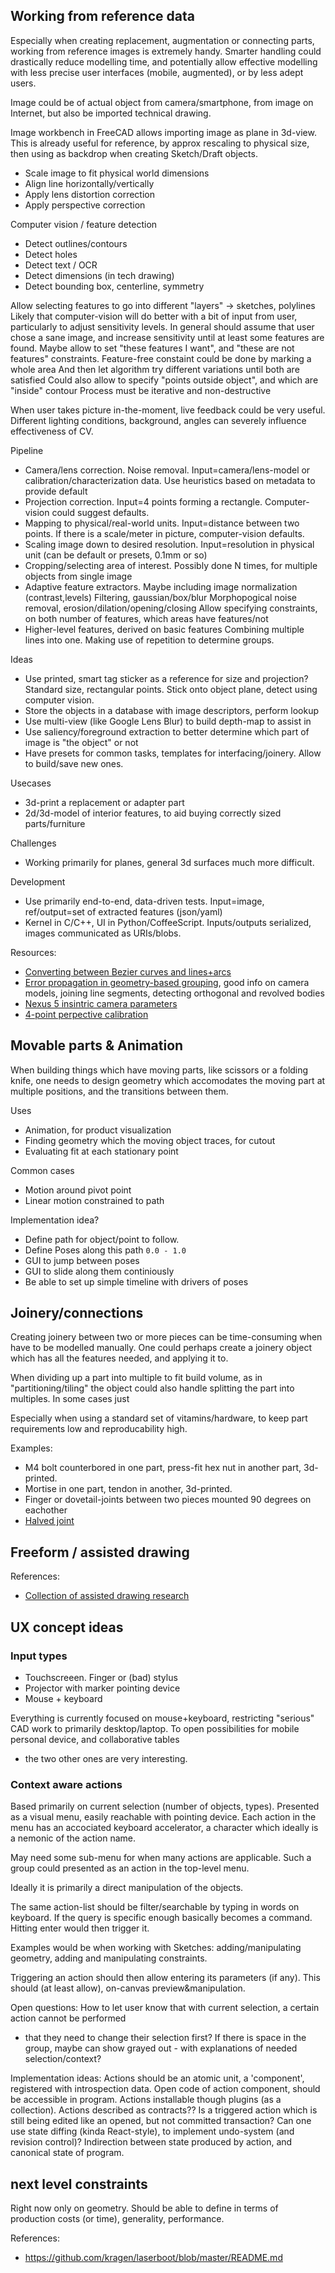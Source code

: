 

Working from reference data
-----------------------

Especially when creating replacement, augmentation or connecting parts,
working from reference images is extremely handy.
Smarter handling could drastically reduce modelling time,
and potentially allow effective modelling with less precise user interfaces (mobile, augmented),
or by less adept users.

Image could be of actual object from camera/smartphone,
from image on Internet, but also be imported technical drawing.

Image workbench in FreeCAD allows importing image as plane in 3d-view.
This is already useful for reference, by approx rescaling to physical size,
then using as backdrop when creating Sketch/Draft objects.

* Scale image to fit physical world dimensions
* Align line horizontally/vertically
* Apply lens distortion correction
* Apply perspective correction

Computer vision / feature detection

* Detect outlines/contours
* Detect holes
* Detect text / OCR
* Detect dimensions (in tech drawing)
* Detect bounding box, centerline, symmetry

Allow selecting features to go into different "layers" -> sketches, polylines
Likely that computer-vision will do better with a bit of input from user,
particularly to adjust sensitivity levels.
In general should assume that user chose a sane image,
and increase sensitivity until at least some features are found.
Maybe allow to set "these features I want", and "these are not features" constraints.
Feature-free constaint could be done by marking a whole area
And then let algorithm try different variations until both are satisfied
Could also allow to specify "points outside object", and which are "inside" contour
Process must be iterative and non-destructive

When user takes picture in-the-moment, live feedback could be very useful.
Different lighting conditions, background, angles can severely influence effectiveness of CV.

Pipeline

* Camera/lens correction. Noise removal.
Input=camera/lens-model or calibration/characterization data. Use heuristics based on metadata to provide default
* Projection correction.
Input=4 points forming a rectangle.
Computer-vision could suggest defaults.
* Mapping to physical/real-world units.
Input=distance between two points.
If there is a scale/meter in picture, computer-vision defaults.
* Scaling image down to desired resolution.
Input=resolution in physical unit (can be default or presets, 0.1mm or so)
* Cropping/selecting area of interest.
Possibly done N times, for multiple objects from single image
* Adaptive feature extractors.
Maybe including image normalization (contrast,levels)
Filtering, gaussian/box/blur
Morphopogical noise removal, erosion/dilation/opening/closing
Allow specifying constraints, on both number of features, which areas have features/not
* Higher-level features, derived on basic features
Combining multiple lines into one.
Making use of repetition to determine groups.

Ideas

* Use printed, smart tag sticker as a reference for size and projection?
Standard size, rectangular points. Stick onto object plane, detect using computer vision.
* Store the objects in a database with image descriptors, perform lookup
* Use multi-view (like Google Lens Blur) to build depth-map to assist in
* Use saliency/foreground extraction to better determine which part of image is "the object" or not
* Have presets for common tasks, templates for interfacing/joinery. Allow to build/save new ones.


Usecases

* 3d-print a replacement or adapter part
* 2d/3d-model of interior features, to aid buying correctly sized parts/furniture

Challenges

* Working primarily for planes, general 3d surfaces much more difficult.

Development

* Use primarily end-to-end, data-driven tests. Input=image, ref/output=set of extracted features (json/yaml)
* Kernel in C/C++, UI in Python/CoffeeScript. Inputs/outputs serialized, images communicated as URIs/blobs.

Resources:

* [Converting between Bezier curves and lines+arcs](http://itc.ktu.lt/itc354/Riskus354.pdf)
* [Error propagation in geometry-based grouping](http://www.freidok.uni-freiburg.de/volltexte/2932/pdf/thesis_a5_9pt.pdf),
good info on camera models, joining line segments, detecting orthogonal and revolved bodies
* [Nexus 5 insintric camera parameters](http://rkdasari.com/2013/02/14/camera-calibration-matrix-finding-intrinsic-parameters/)
* [4-point perpective calibration](http://w3.impa.br/~zang/qtcalib/nochess.html)

Movable parts & Animation
---------------------

When building things which have moving parts, like scissors or a folding knife,
one needs to design geometry which accomodates the moving part at multiple positions,
and the transitions between them.

Uses

* Animation, for product visualization
* Finding geometry which the moving object traces, for cutout
* Evaluating fit at each stationary point

Common cases

* Motion around pivot point
* Linear motion constrained to path

Implementation idea?

* Define path for object/point to follow.
* Define Poses along this path `0.0 - 1.0`
* GUI to jump between poses
* GUI to slide along them continiously
* Be able to set up simple timeline with drivers of poses

Joinery/connections
----------------------

Creating joinery between two or more pieces can be time-consuming when
have to be modelled manually. One could perhaps create a joinery object
which has all the features needed, and applying it to.

When dividing up a part into multiple to fit build volume, as in "partitioning/tiling"
the object could also handle splitting the part into multiples. In some cases just

Especially when using a standard set of vitamins/hardware,
to keep part requirements low and reproducability high.

Examples:

* M4 bolt counterbored in one part, press-fit hex nut in another part, 3d-printed.
* Mortise in one part, tendon in another, 3d-printed.
* Finger or dovetail-joints between two pieces mounted 90 degrees on eachother
* [Halved joint](http://en.wikipedia.org/wiki/Halved_joint)

## Freeform / assisted drawing

References:

* [Collection of assisted drawing research](https://medium.com/@samim/assisted-drawing-7b26c81daf2dd)

## UX concept ideas

### Input types

* Touchscreeen. Finger or (bad) stylus
* Projector with marker pointing device
* Mouse + keyboard

Everything is currently focused on mouse+keyboard, restricting "serious" CAD work to primarily
desktop/laptop. To open possibilities for mobile personal device, and collaborative tables
- the two other ones are very interesting.

### Context aware actions

Based primarily on current selection (number of objects, types).
Presented as a visual menu, easily reachable with pointing device.
Each action in the menu has an accociated keyboard accelerator,
a character which ideally is a nemonic of the action name.

May need some sub-menu for when many actions are applicable.
Such a group could presented as an action in the top-level menu.

Ideally it is primarily a direct manipulation of the objects.

The same action-list should be filter/searchable by typing in words on keyboard.
If the query is specific enough basically becomes a command.
Hitting enter would then trigger it.

Examples would be when working with Sketches:
adding/manipulating geometry, adding and manipulating constraints.

Triggering an action should then allow entering its parameters (if any).
This should (at least allow), on-canvas preview&manipulation.

Open questions:
How to let user know that with current selection, a certain action cannot be performed
- that they need to change their selection first?
If there is space in the group, maybe can show grayed out - with explanations of needed selection/context?

Implementation ideas:
Actions should be an atomic unit, a 'component', registered with introspection data.
Open code of action component, should be accessible in program.
Actions installable though plugins (as a collection).
Actions described as contracts??
Is a triggered action which is still being edited like an opened, but not committed transaction?
Can one use state diffing (kinda React-style), to implement undo-system (and revision control)?
Indirection between state produced by action, and canonical state of program.

## next level constraints

Right now only on geometry. Should be able to define in terms of production costs (or time), generality, performance.

References:
* https://github.com/kragen/laserboot/blob/master/README.md
